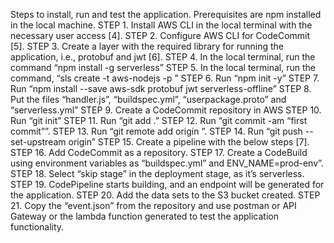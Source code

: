 Steps to install, run and test the application. Prerequisites are npm installed in the local machine.
STEP 1.	Install AWS CLI in the local terminal with the necessary user access [4].
STEP 2.	Configure AWS CLI for CodeCommit [5].
STEP 3.	Create a layer with the required library for running the application, i.e., protobuf and jwt [6].
STEP 4.	In the local terminal, run the command “npm install -g serverless”
STEP 5.	In the local terminal, run the command, “sls create -t aws-nodejs -p <project-name>”
STEP 6.	Run “npm init -y”
STEP 7.	Run “npm install --save aws-sdk protobuf jwt serverless-offline”
STEP 8.	Put the files “handler.js”, “buildspec.yml”, “userpackage.proto” and “serverless.yml”
STEP 9.	Create a CodeCommit repository in AWS
STEP 10.	Run “git init”
STEP 11.	Run “git add .”
STEP 12.	Run “git commit -am “first commit””.
STEP 13.	Run “git remote add origin <repo url>”.
STEP 14.	Run “git push --set-upstream origin”
STEP 15.	Create a pipeline with the below steps [7].
STEP 16.	Add CodeCommit as a repository.
STEP 17.	Create a CodeBuild using environment variables as “buildspec.yml” and ENV_NAME=prod-env”.
STEP 18.	Select “skip stage” in the deployment stage, as it’s serverless.
STEP 19.	CodePipeline starts building, and an endpoint will be generated for the application.
STEP 20.	Add the data sets to the S3 bucket created.
STEP 21.	Copy the “event.json” from the repository and use postman or API Gateway or the lambda function generated to test the application functionality.
